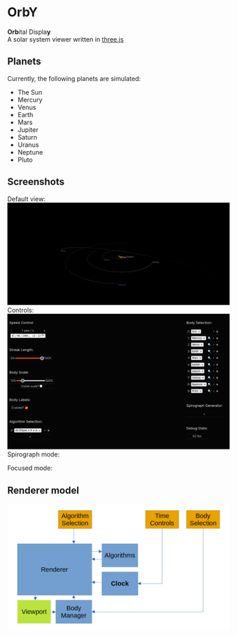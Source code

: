# OrbY
**Orb**ital Displa**y**<br>
A solar system viewer written in [three.js](https://github.com/mrdoob/three.js/)

## Planets
Currently, the following planets are simulated:
* The Sun
* Mercury
* Venus
* Earth
* Mars
* Jupiter
* Saturn
* Uranus
* Neptune
* Pluto

## Screenshots
Default view:
![screenshot.png](docs/screenshot.png)
Controls:
![controls.png](docs/controls.png)
Spirograph mode:

Focused mode:


## Renderer model
![img.png](docs/abstraction.png
)
